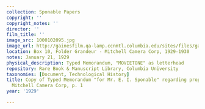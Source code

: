 ```yaml
---
collection: Sponable Papers
copyright: ''
copyright_notes: ''
director: ''
film_title: ''
image_src: 1000102095.jpg
image_url: http://gainesfilm.qa-lamp.ccnmtl.columbia.edu/sites/files/gainesfilm/images/1000102095.jpg
location: Box 10, Folder Grandeur - Mitchell Camera Corp, 1929-1930
notes: January 21, 1929
physical_description: Typed Memorandum, "MOVIETONE" as letterhead
repository: Rare Book & Manuscript Library, Columbia University
taxonomies: [Document, Technological History]
title: Copy of Typed Memorandum "for Mr. E. I. Sponable" regarding proposal to purchase
  Mitchell Camera Corp, p. 1
year: '1929'

---
```


